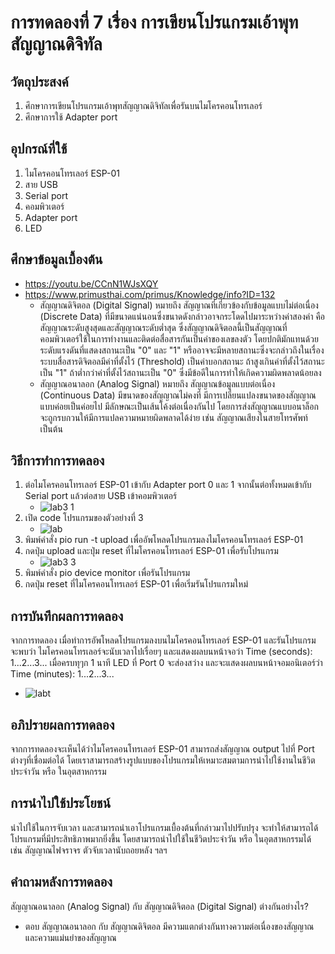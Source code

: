 # การทดลองที่ 7 เรื่อง การเขียนโปรแกรมเอ้าพุทสัญญาณดิจิทัล

## วัตถุประสงค์
1. ศึกษาการเขียนโปรแกรมเอ้าพุทสัญญาณดิจิทัลเพื่อรันบนไมโครคอนโทรเลอร์
2. ศึกษาการใช้ Adapter port

## อุปกรณ์ที่ใช้
1. ไมโครคอนโทรเลอร์ ESP-01
2. สาย USB 
3. Serial port
4. คอมพิวเตอร์
5. Adapter port
6. LED 

## ศึกษาข้อมูลเบื้องต้น
* https://youtu.be/CCnN1WJsXQY
* https://www.primusthai.com/primus/Knowledge/info?ID=132
  * สัญญาณดิจิตอล (Digital Signal) หมายถึง สัญญาณที่เกี่ยวข้องกับข้อมูลแบบไม่ต่อเนื่อง (Discrete Data) ที่มีขนาดแน่นอนซึ่งขนาดดังกล่าวอาจกระโดดไปมาระหว่างค่าสองค่า คือ สัญญาณระดับสูงสุดและสัญญาณระดับต่ำสุด ซึ่งสัญญาณดิจิตอลนี้เป็นสัญญาณที่คอมพิวเตอร์ใช้ในการทำงานและติดต่อสื่อสารกันเป็นค่าของเลขลงตัว โดยปกติมักแทนด้วยระดับแรงดันที่แสดงสถานะเป็น "0" และ "1" หรืออาจจะมีหลายสถานะซึ่งจะกล่าวถึงในเรื่องระบบสื่อสารดิจิตอลมีค่าที่ตั้งไว้ (Threshold) เป็นค่าบอกสถานะ ถ้าสูงเกินค่าที่ตั้งไว้สถานะเป็น "1" ถ้าต่ำกว่าค่าที่ตั้งไว้สถานะเป็น "0" ซึ่งมีข้อดีในการทำให้เกิดความผิดพลาดน้อยลง
  * สัญญาณอนาลอก (Analog Signal) หมายถึง สัญญาณข้อมูลแบบต่อเนื่อง (Continuous Data) มีขนาดของสัญญาณไม่คงที่ มีการเปลี่ยนแปลงขนาดของสัญญาณแบบค่อยเป็นค่อยไป มีลักษณะเป็นเส้นโค้งต่อเนื่องกันไป โดยการส่งสัญญาณแบบอนาล็อกจะถูกรบกวนให้มีการแปลความหมายผิดพลาดได้ง่าย เช่น สัญญาณเสียงในสายโทรศัพท์ เป็นต้น

## วิธีการทำการทดลอง
1. ต่อไมโครคอนโทรเลอร์ ESP-01 เข้ากับ Adapter port 0 และ 1 จากนั้นต่อทั้งหมดเข้ากับ Serial port แล้วต่อสาย USB เข้าคอมพิวเตอร์
   * ![lab3 1](https://user-images.githubusercontent.com/80879980/112292056-4a6b7600-8cc3-11eb-8237-0c01f0754c19.png)
2. เปิด code โปรแกรมของตัวอย่างที่ 3
   * ![lab](https://user-images.githubusercontent.com/80879980/113111136-10095800-9232-11eb-88b8-0f7dc2ae856c.png)
3. พิมพ์คำสั่ง pio run -t upload เพื่ออัพโหลดโปรแกรมลงไมโครคอนโทรเลอร์ ESP-01
4. กดปุ่ม upload และปุ่ม reset ที่ไมโครคอนโทรเลอร์ ESP-01 เพื่อรับโปรแกรม
   * ![lab3 3](https://user-images.githubusercontent.com/80879980/112292783-07f66900-8cc4-11eb-923a-8fa061152b36.png)
5. พิมพ์คำสั่ง pio device monitor เพื่อรันโปรแกรม
6. กดปุ่ม reset ที่ไมโครคอนโทรเลอร์ ESP-01 เพื่อเริ่มรันโปรแกรมใหม่

## การบันทึกผลการทดลอง
จากการทดลอง เมื่อทำการอัพโหลดโปรแกรมลงบนไมโครคอนโทรเลอร์ ESP-01 และรันโปรแกรม จะพบว่า ไมโครคอนโทรเลอร์จะนับเวลาไปเรื่อยๆ และแสดงผลบนหน้าจอว่า Time (seconds): 1...2...3... เมื่อครบทุๆก 1 นาที LED ที่ Port 0 จะส่องสว่าง และจะแสดงผลบนหน้าจอมอนิเตอร์ว่า Time (minutes): 1...2...3... 
  * ![labt](https://user-images.githubusercontent.com/80879980/113116341-8bb9d380-9237-11eb-8f1d-576197b26f0b.png)

## อภิปรายผลการทดลอง
จากการทดลองจะเห็นได้ว่าไมโครคอนโทรเลอร์ ESP-01 สามารถส่งสัญญาณ output ไปที่ Port ต่างๆที่เชื่อมต่อได้ โดยเราสามารถสร้างรูปแบบของโปรแกรมให้เหมาะสมตามการนำไปใช้งานในชีวิตประจำวัน หรือ ในอุตสาหกรรม

## การนำไปใช้ประโยชน์
นำไปใช้ในการจับเวลา และสามารถนำเอาโปรแกรมเบื้องต้นที่กล่าวมาไปปรับปรุง จะทำให้สามารถได้โปรแกรมที่มีประสิทธิภาพมากยิ่งขึ้น โดยสามารถนำไปใช้ในชีวิตประจำวัน หรือ ในอุตสาหกรรมได้ เช่น สัญญาณไฟจราจร ตัวจับเวลานับถอยหลัง ฯลฯ

## คำถามหลังการทดลอง
สัญญาณอนาลอก (Analog Signal) กับ สัญญาณดิจิตอล (Digital Signal) ต่างกันอย่างไร? 
* ตอบ สัญญาณอนาลอก กับ สัญญาณดิจิตอล มีความแตกต่างกันทางความต่อเนื่องของสัญญาณและความแม่นยำของสัญญาณ
